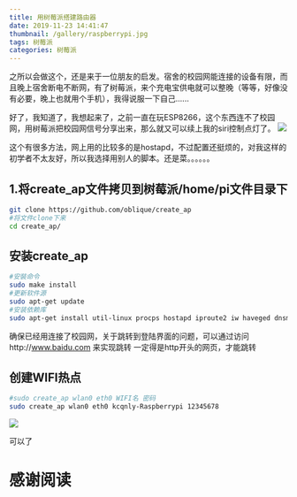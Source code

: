 ```yaml
---
title: 用树莓派搭建路由器
date: 2019-11-23 14:41:47
thumbnail: /gallery/raspberrypi.jpg
tags: 树莓派
categories: 树莓派
---
```

之所以会做这个，还是来于一位朋友的启发。宿舍的校园网能连接的设备有限，而且晚上宿舍断电不断网，有了树莓派，来个充电宝供电就可以整晚（等等，好像没有必要，晚上也就用个手机），我得说服一下自己......
<!--more-->
好了，我知道了，我想起来了，之前一直在玩ESP8266，这个东西连不了校园网，用树莓派把校园网信号分享出来，那么就又可以续上我的siri控制点灯了。
![](https://ly-object-1259106193.cos.ap-chengdu.myqcloud.com/%E7%86%8A%E7%8C%AB%E5%A4%B4.jpg)

这个有很多方法，网上用的比较多的是hostapd，不过配置还挺烦的，对我这样的初学者不太友好，所以我选择用别人的脚本。还是菜。。。。。。


## 1.将create_ap文件拷贝到树莓派/home/pi文件目录下
```bash
git clone https://github.com/oblique/create_ap 
#将文件clone下来
cd create_ap/
```



## 安装create_ap
```bash
#安裝命令
sudo make install
#更新软件源
sudo apt-get update
#安装依赖库
sudo apt-get install util-linux procps hostapd iproute2 iw haveged dnsmasq
```

确保已经用连接了校园网，关于跳转到登陆界面的问题，可以通过访问http://www.baidu.com 来实现跳转
一定得是http开头的网页，才能跳转

## 创建WIFI热点
```bash
#sudo create_ap wlan0 eth0 WIFI名 密码
sudo create_ap wlan0 eth0 kcqnly-Raspberrypi 12345678
```

![](https://ly-object-1259106193.cos.ap-chengdu.myqcloud.com/wifi.jpg)

可以了

#  感谢阅读
